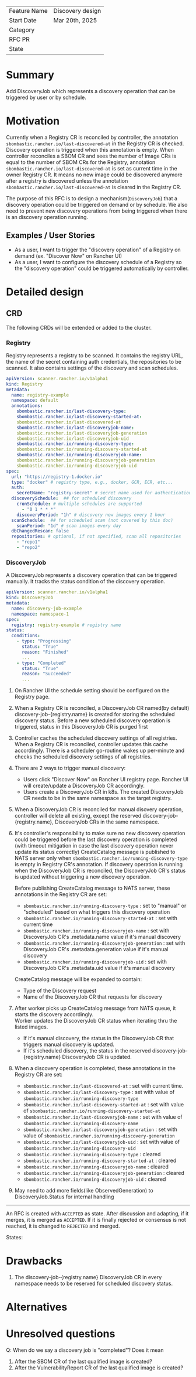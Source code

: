 |              |                                                      |
| :----------- | :--------------------------------------------------- |
| Feature Name | Discovery design                                     |
| Start Date   | Mar 20th, 2025                                       |
| Category     |                                                      |
| RFC PR       |                                                      |
| State        |                                                      |

# Summary

[summary]: #summary

Add DiscoveryJob which represents a discovery operation that can be triggered by user or by schedule.

# Motivation

Currently when a Registry CR is reconciled by controller, the annotation `sbombastic.rancher.io/last-discovered-at` in 
the Registry CR is checked. Discovery operation is triggered when this annotation is empty. 
When controller reconciles a SBOM CR and sees the number of Image CRs is equal to the number of SBOM CRs for the Registry, 
annotation `sbombastic.rancher.io/last-discovered-at` is set as current time in the owner Registry CR.
It means no new image could be discovered anymore after a registry is discovered unless the annotation 
`sbombastic.rancher.io/last-discovered-at` is cleared in the Registry CR.

The purpose of this RFC is to design a mechanism(`DiscoveryJob`) that a discovery operation could be triggered on demand or 
by schedule.
We also need to prevent new discovery operations from being triggered when there is an discovery operation running.


## Examples / User Stories

[examples]: #examples

- As a user, I want to trigger the "discovery operation" of a Registry on demand (ex. "Discover Now" on Rancher UI)
- As a user, I want to configure the discovery schedule of a Registry so the "discovery operation" could be triggered automatically by controller.


# Detailed design

[design]: #detailed-design

## CRD

The following CRDs will be extended or added to the cluster.

### Registry

Registry represents a registry to be scanned. It contains the registry URL, the name of the secret containing auth credentials, the repositories to be scanned.
It also contains settings of the discovery and scan schedules.

```yaml
apiVersion: scanner.rancher.io/v1alpha1
kind: Registry
metadata:
  name: registry-example
  namespace: default
  annotations:
    sbombastic.rancher.io/last-discovery-type:
    sbombastic.rancher.io/last-discovery-started-at:
    sbombastic.rancher.io/last-discovered-at
    sbombastic.rancher.io/last-discoveryjob-name:
    sbombastic.rancher.io/last-discoveryjob-generation
    sbombastic.rancher.io/last-discoveryjob-uid
    sbombastic.rancher.io/running-discovery-type:
    sbombastic.rancher.io/running-discovery-started-at
    sbombastic.rancher.io/running-discoveryjob-name:
    sbombastic.rancher.io/running-discoveryjob-generation
    sbombastic.rancher.io/running-discoveryjob-uid
spec:
  url: "https://registry-1.docker.io"
  type: "docker" # registry type, e.g., docker, GCR, ECR, etc...
  auth:
    secretName: "registry-secret" # secret name used for authentication
  discoverySchedule:  ## for scheduled discovery
    cronSchedule: # multiple schedules are supported
      - "0 1 * * *"
    discoveryPeriod: "1h" # discovery new images every 1 hour
  scanSchedule:  ## for scheduled scan (not covered by this doc)
    scanPeriod: "1d" # scan images every day
  dbChangedRescan: false
  repositories: # optional, if not specified, scan all repositories
    - "repo1"
    - "repo2"
```

### DiscoveryJob

A DiscoveryJob represents a discovery operation that can be triggered manually.
It tracks the status condition of the discovery operation.

```yaml
apiVersion: scanner.rancher.io/v1alpha1
kind: DiscoveryJob
metadata:
  name: discovery-job-example
  namespace: namespace-1
spec:
  registry: registry-example # registry name
status:
  conditions:
    - type: "Progressing"
      status: "True"
      reason: "Finished"
      ...
    - type: "Completed"
      status: "True"
      reason: "Succeeded"
      ...
```


1. On Rancher UI the schedule setting should be configured on the Registry page.

2. When a Registry CR is reconciled, a DiscoveryJob CR named(by default) discovery-job-{registry.name} is created for storing the scheduled discovery status.
   Before a new scheduled discovery operation is triggered, status in this DiscoveryJob CR is purged first

3. Controller caches the scheduled discovery settings of all registries.
   When a Registry CR is reconciled, controller updates this cache accordingly.
   There is a scheduler go-routine wakes up per-minute and checks the scheduled discovery settings of all registries.

4. There are 2 ways to trigger manual discovery: 
   - Users click "Discover Now" on Rancher UI registry page. Rancher UI will create/update a DiscoveryJob CR accordingly.
   - Users create a DiscoveryJob CR in k8s.
   The created DiscoveryJob CR needs to be in the same namespace as the target registry.

5. When a DiscoveryJob CR is reconciled for manual disovery operation, controller will delete all existing, except the reserved discovery-job-{registry.name}, DiscoveryJob CRs 
   in the same namespace.

6. It's controller's responsibility to make sure no new discovery operation could be triggered before the last discovery operation is completed 
   (with timeout mitigation in case the last discovery operation never update its status correctly)
   CreateCatalog message is published to NATS server only when `sbombastic.rancher.io/running-discovery-type` is empty in Registry CR's annotation.
   If discovery operation is running when the DiscoveryJob CR is reconciled, the DiscoveryJob CR's status is updated without triggering a new discovery operation.
   
   Before publishing CreateCatalog message to NATS server, these annotations in the Registry CR are set:
   - `sbombastic.rancher.io/running-discovery-type`             : set to "manual" or "scheduled" based on what triggers this discovery operation
   - `sbombastic.rancher.io/running-discovery-started-at`       : set with current time
   - `sbombastic.rancher.io/running-discoveryjob-name`          : set with DiscoveryJob CR's .metadata.name value if it's manual discovery
   - `sbombastic.rancher.io/running-discoveryjob-generation`    : set with DiscoveryJob CR's .metadata.generation value if it's manual discovery
   - `sbombastic.rancher.io/running-discoveryjob-uid`           : set with DiscoveryJob CR's .metadata.uid value if it's manual discovery
   
   CreateCatalog message will be expanded to contain:
   - Type of the Discovery request
   - Name of the DiscoveryJob CR that requests for discovery

8. After worker picks up CreateCatalog message from NATS queue, it starts the discovery accordingly.   
   Worker updates the DiscoveryJob CR status when iterating thru the listed images.
   - If it's manual discovery, the status in the DiscoveryJob CR that triggers manual discovery is updated.
   - If it's scheduled discovery, the status in the reserved discovery-job-{registry.name} DiscoveryJob CR is updated.
   
9. When a discovery operation is completed, these annotations in the Registry CR are set:
   - `sbombastic.rancher.io/last-discovered-at`                 : set with current time.
   - `sbombastic.rancher.io/last-discovery-type`                : set with value of `sbombastic.rancher.io/running-discovery-type`
   - `sbombastic.rancher.io/last-discovery-started-at`          : set with value of `sbombastic.rancher.io/running-discovery-started-at`
   - `sbombastic.rancher.io/last-discoveryjob-name`             : set with value of `sbombastic.rancher.io/running-discovery-name`
   - `sbombastic.rancher.io/last-discoveryjob-generation`       : set with value of `sbombastic.rancher.io/running-discovery-generation`
   - `sbombastic.rancher.io/last-discoveryjob-uid`              : set with value of `sbombastic.rancher.io/running-discovery-uid`
   - `sbombastic.rancher.io/running-discovery-type`             : cleared
   - `sbombastic.rancher.io/running-discovery-started-at`       : cleared
   - `sbombastic.rancher.io/running-discoveryjob-name`          : cleared
   - `sbombastic.rancher.io/running-discoveryjob-generation`    : cleared
   - `sbombastic.rancher.io/running-discoveryjob-uid`           : cleared

10. May need to add more fields(like ObservedGeneration) to DiscoveryJob.Status for internal handling

------

An RFC is created with `ACCEPTED` as state. After discussion and adapting, if it
merges, it is merged as `ACCEPTED`. If it is finally rejected or consensus is
not reached, it is changed to `REJECTED` and merged.

States:


# Drawbacks

[drawbacks]: #drawbacks

1. The discovery-job-{registry.name} DiscoveryJob CR in every namespace needs to be reserved for scheduled discovery status.


# Alternatives

[alternatives]: #alternatives



# Unresolved questions

[unresolved]: #unresolved-questions

Q: When do we say a discovery job is "completed"? Does it mean 
1. After the SBOM CR of the last qualified image is created?
2. After the VulnerabilityReport CR of the last qualified image is created? 


